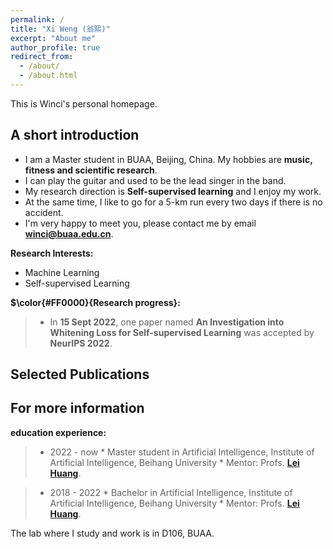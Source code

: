 ```yaml
---
permalink: /
title: "Xi Weng (翁熙)"
excerpt: "About me"
author_profile: true
redirect_from: 
  - /about/
  - /about.html
---
```


This is Winci's personal homepage.

## A short introduction
* I am a Master student in BUAA, Beijing, China. My hobbies are **music, fitness and scientific research**. <br>
* I can play the guitar and used to be the lead singer in the band. <br>
* My research direction is **Self-supervised learning** and I enjoy my work. <br>
* At the same time, I like to go for a 5-km run every two days if there is no accident. <br>
* I'm very happy to meet you, please contact me by email **winci@buaa.edu.cn**. <br>

<b>Research Interests:</b>
* Machine Learning
* Self-supervised Learning<br>

<b>$\color{#FF0000}{Research progress}:</b>
> * In **15 Sept 2022**, one paper named **An Investigation into Whitening Loss for Self-supervised Learning** was accepted by **NeurIPS 2022**. <br>

## Selected Publications

## For more information
<b>education experience:</b>
> * 2022 - now
    * Master student in Artificial Intelligence, Institute of Artificial Intelligence, Beihang University
    * Mentor: Profs. [**Lei Huang**](https://huangleibuaa.github.io).

> * 2018 - 2022
    * Bachelor in Artificial Intelligence, Institute of Artificial Intelligence, Beihang University
    * Mentor: Profs. [**Lei Huang**](https://huangleibuaa.github.io).


The lab where I study and work is in D106, BUAA.